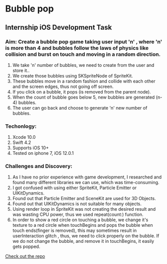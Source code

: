 # Bubble pop

## Internship iOS Development Task

### Aim: Create a bubble pop game taking user input 'n' , where 'n' is more than 4 and bubbles follow the laws of physics like collision and burst on touch and moving in a random direction.

1. We take 'n' number of bubbles, we need to create from the user and store it..
2. We create those bubbles using SKSpriteNode of SpriteKit.
3. These bubbles move in a random fashion and collide with each other and the screen edges, thus not going off screen.
4. If you click on a bubble, it pops (is removed from the parent node).
5. When the count of bubble goes below 5, new bubbles are generated (n-4) bubbles.
6. The user can go back and choose to generate 'n' new number of bubbles.

### Techonlogy:
1. Xcode 10.0
2. Swift 4.2
3. Supports iOS 10+
4. Tested on iphone 7, iOS 12.0.1

### Challenges and Discovery:
1. As I have no prior experience with game development, I researched and found many different libraries we can use, which was time-consuming.
2. I got confused with using either SpriteKit, Particle Emitter or UIKitDynamics.
3. Found out that Particle Emitter and SceneKit are used for 3D Objects.
4. Found out that UIKitDynamics is not suitable for many objects.
5. Using render loop in SpriteKit was not creating the desired result and was wasting CPU power, thus we used repeat(count:) function.
6. In order to show a red circle on touching a bubble, we change it's texture to a red circle when touchBegins and pops the bubble when touch ends(finger is removed), this may sometimes result in userInteraction glitch , thus, we need to click properly on the bubble. If we do not change the bubble, and remove it in touchBegins, it easily gets popped.

[Check out the repo](https://github.com/AnuritaS/BubblePop)

